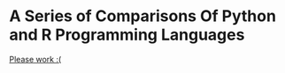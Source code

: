 # A Series of Comparisons Of Python and R Programming Languages

[Please work :( ](visualisation_comparison.md)
